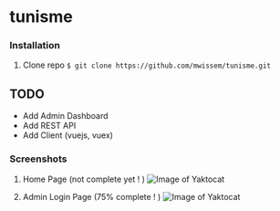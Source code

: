 # tunisme

### Installation
1. Clone repo
``` $ git clone https://github.com/mwissem/tunisme.git ```
## TODO
- Add Admin Dashboard
- Add REST API
- Add Client (vuejs, vuex)

### Screenshots
1. Home Page (not complete yet ! )
![Image of Yaktocat](screenshots/home.png)

2. Admin Login Page (75% complete  ! )
![Image of Yaktocat](screenshots/admin_login.png)
